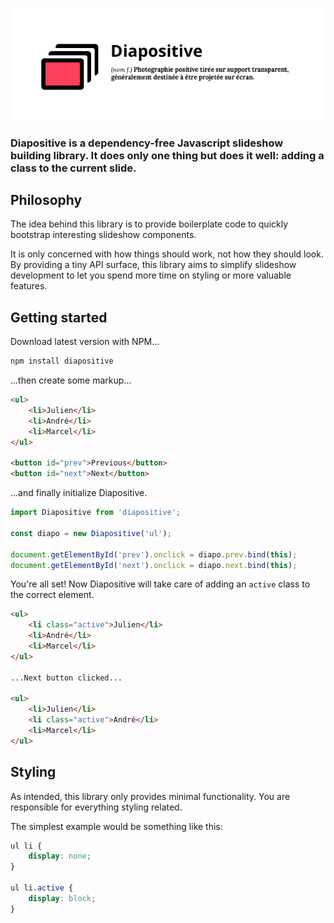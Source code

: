 ![main image](docs/main.jpg)

### Diapositive is a dependency-free Javascript slideshow building library. It does only one thing but does it well: adding a class to the current slide.

## Philosophy

The idea behind this library is to provide boilerplate code to quickly bootstrap interesting slideshow components.

It is only concerned with how things should work, not how they should look. By providing a tiny API surface, this library aims to simplify slideshow development to let you spend more time on styling or more valuable features.

## Getting started

Download latest version with NPM...

```bash
npm install diapositive
```

...then create some markup...

```html
<ul>
    <li>Julien</li>
    <li>André</li>
    <li>Marcel</li>
</ul>

<button id="prev">Previous</button>
<button id="next">Next</button>
```

...and finally initialize Diapositive.
```js
import Diapositive from 'diapositive';

const diapo = new Diapositive('ul');

document.getElementById('prev').onclick = diapo.prev.bind(this);
document.getElementById('next').onclick = diapo.next.bind(this);
```

You're all set! Now Diapositive will take care of adding an `active` class to the correct element.

```html
<ul>
    <li class="active">Julien</li>
    <li>André</li>
    <li>Marcel</li>
</ul>

...Next button clicked...

<ul>
    <li>Julien</li>
    <li class="active">André</li>
    <li>Marcel</li>
</ul>
```

## Styling

As intended, this library only provides minimal functionality. You are responsible for everything styling related.

The simplest example would be something like this:
```css
ul li {
    display: none;
}

ul li.active {
    display: block;
}
```

